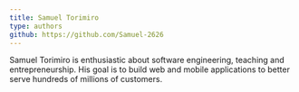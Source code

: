 ```yaml
---
title: Samuel Torimiro
type: authors
github: https://github.com/Samuel-2626
---
```

Samuel Torimiro is enthusiastic about software engineering, teaching and entrepreneurship. His goal is to build web and mobile applications to better serve hundreds of millions of customers.